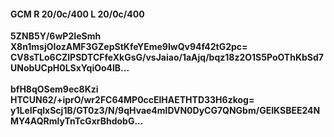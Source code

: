 #### GCM R 20/0c/400 L 20/0c/400
**5ZNB5Y/6wP2IeSmh**<br/>**X8n1msjOIozAMF3GZepStKfeYEme9IwQv94f42tG2pc=**<br/>**CV8sTLo6CZlPSDTCFfeXkGsG/vsJaiao/1aAjq/bqz18z2O1S5PoOThKbSd7UNobUCpH0LSxYqiOo4lB...**<br/><br/>
**bfH8qOSem9ec8Kzi**<br/>**HTCUN62/+iprO/wr2FC64MP0ccElHAETHTD33H6zkog=**<br/>**y1LeIFqlxScj1B/GT0z3/N/9qHvae4mlDVN0DyCG7QNGbm/GEIKSBEE24NMY4AQRmlyTnTcGxrBhdobG...**